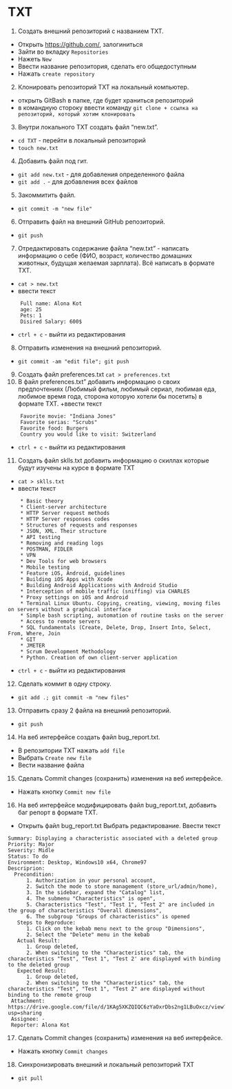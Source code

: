 # TXT

1. Создать внешний репозиторий c названием TXT.
+ Открыть https://github.com/, залогиниться 
+ Зайти во вкладку `Repositories`
+ Нажеть `New`
+ Ввести название репозитория, сделать его общедоступным
+ Нажать `create repository`
2. Клонировать репозиторий TXT на локальный компьютер.
+ открыть GitBash в папке, где будет храниться репозиторий
+ в командную стороку ввести команду `git clone + ссылка на репозиторий, который хотим клонировать`
3. Внутри локального TXT создать файл “new.txt”.
+ `cd TXT` - перейти в локальный репозиторий
+ `touch new.txt`
4. Добавить файл под гит.
+ `git add new.txt` - для добавления определенного файла
+ `git add .` - для добавления всех файлов
5. Закоммитить файл.
+ `git commit -m "new file"`
6. Отправить файл на внешний GitHub репозиторий.
+ `git push`
7. Отредактировать содержание файла “new.txt” - написать информацию о себе (ФИО, возраст, количество домашних животных, будущая желаемая зарплата). Всё написать в формате TXT.
+ `cat > new.txt`
+ ввести текст
```
	Full name: Alona Kot
	age: 25
	Pets: 1
	Disired Salary: 600$
``` 
+ `ctrl + c` - выйти из редактирования
8. Отправить изменения на внешний репозиторий.
+ `git commit -am "edit file"; git push`
9. Создать файл preferences.txt
`cat > preferences.txt`
10. В файл preferences.txt” добавить информацию о своих предпочтениях (Любимый фильм, любимый сериал, любимая еда, любимое время года, сторона которую хотели бы посетить) в формате TXT.
+ввести текст
```
	Favorite movie: "Indiana Jones"
	Favorite serias: "Scrubs"
	Favorite food: Burgers
	Country you would like to visit: Switzerland
```
+ `ctrl + c` - выйти из редактирования
11. Создать файл sklls.txt добавить информацию о скиллах которые будут изучены на курсе в формате TXT
+ `cat > sklls.txt`
+ ввести текст
``` 
	* Basic theory
	* Client-server architecture
	* HTTP Server request methods
	* HTTP Server responses codes
	* Structures of requests and responses
	* JSON, XML. Their structure
	* API testing
	* Removing and reading logs
	* POSTMAN, FIDLER
	* VPN
	* Dev Tools for web browsers
	* Mobile testing
	* Feature iOS, Android, guidelines
	* Building iOS Apps with Xcode
	* Building Android Applications with Android Studio
	* Interception of mobile traffic (sniffing) via CHARLES
	* Proxy settings on iOS and Android
	* Terminal Linux Ubuntu. Copying, creating, viewing, moving files on servers without a graphical interface
	* Simple bash scripting, automation of routine tasks on the server
	* Access to remote servers
	* SQL fundamentals (Create, Delete, Drop, Insert Into, Select, From, Where, Join
	* GIT
	* JMETER
	* Scrum Development Methodology
	* Python. Creation of own client-server application
```
+ `ctrl + c` - выйти из редактирования
12. Сделать коммит в одну строку.
+ `git add .; git commit -m "new files"`
13. Отправить сразу 2 файла на внешний репозиторий.
+ `git push`
14. На веб интерфейсе создать файл bug_report.txt.
+ В репозитории TXT нажать `add file`
+ Выбрать `Create new file`
+ Вести название файла
15. Сделать Commit changes (сохранить) изменения на веб интерфейсе.
+ Нажать кнопку `Commit new file`
16. На веб интерфейсе модифицировать файл bug_report.txt, добавить баг репорт в формате TXT.
+ Открыть файл bug_report.txt Выбрать редактирование. Ввести текст
```
Summary: Displaying a characteristic associated with a deleted group
Priority: Major
Severity: Midle
Status: To do
Environment: Desktop, Windows10 x64, Chrome97
Descriprion:
  Precondition:
      1. Authorization in your personal account,
      2. Switch the mode to store management (store_url/admin/home),
      3. In the sidebar, expand the "Catalog" list,
      4. The submenu "Characteristics" is open",
      5. Characteristics "Test", "Test 1", "Test 2" are included in the group of characteristics "Overall dimensions",
      6. The subgroup "Groups of characteristics" is opened
   Steps to Reproduce:
      1. Click on the kebab menu next to the group "Dimensions",
      2. Select the "Delete" menu in the kebab
   Actual Result:
      1. Group deleted,
      2. When switching to the "Characteristics" tab, the characteristics "Test", "Test 1", "Test 2' are displayed with binding to the deleted group
   Expected Result:
      1. Group deleted,
      2. When switching to the "Characteristics" tab, the characteristics "Test", "Test 1", "Test 2" are displayed without binding to the remote group
 Attachment: https://drive.google.com/file/d/1KAg5XKZQIQC6zYaOxrDbs2ng1LBuOxcz/view?usp=sharing
 Assignee: -
 Reporter: Alona Kot
``` 
 17. Сделать Commit changes (сохранить) изменения на веб интерфейсе.
+ Нажать кнопку `Commit changes`
18. Синхронизировать внешний и локальный репозиторий TXT
+ `git pull`

